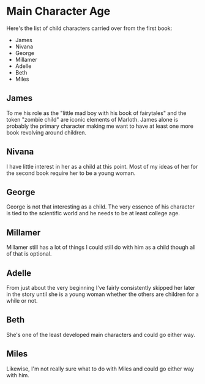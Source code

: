 # Main Character Age

Here's the list of child characters carried over from the first book:

* James
* Nivana
* George
* Millamer
* Adelle
* Beth
* Miles

## James

To me his role as the "little mad boy with his book of fairytales" and the token "zombie child" are iconic elements of Marloth.  James alone is probably the primary character making me want to have at least one more book revolving around children.

## Nivana

I have little interest in her as a child at this point.  Most of my ideas of her for the second book require her to be a young woman.

## George 

George is not that interesting as a child.  The very essence of his character is tied to the scientific world and he needs to be at least college age.

## Millamer

Millamer still has a lot of things I could still do with him as a child though all of that is optional.

## Adelle

From just about the very beginning I've fairly consistently skipped her later in the story until she is a young woman whether the others are children for a while or not.

## Beth

She's one of the least developed main characters and could go either way.

## Miles

Likewise, I'm not really sure what to do with Miles and could go either way with him.

